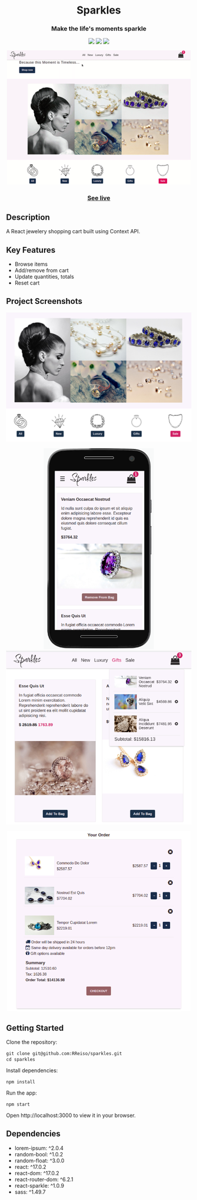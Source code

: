 <h1 align="center">
  Sparkles
</h1>
<h3 align="center">Make the life's moments sparkle</h3>
<p align="center">
  <img src="https://img.shields.io/badge/JavaScript-yellow">
  <img src="https://img.shields.io/badge/react-blue">
  <img src ="https://img.shields.io/badge/SASS-pink">
</p>
<p align="center">
<img src="./public/video/sparkles.gif" width="500"></p>
<h3 align="center"><a  href="https://sparkles-cart.netlify.com/">See live</a></h3>

## Description

A React jewelery shopping cart built using Context API.

## Key Features

- Browse items
- Add/remove from cart
- Update quantities, totals
- Reset cart

## Project Screenshots

<p align="center">
  <img src ="./public/images/home.png" width="700"></p>
 <p align="center">
  <img src="./public/images/mobile.png" width="300">
  <img src="./public/images/dropdown.png" width="600">
  </p>
 <p align="center">
  <img src ="./public/images/order.png" width="500"></p>

## Getting Started

Clone the repository:

```
git clone git@github.com:RReiso/sparkles.git
cd sparkles
```

Install dependencies:

```
npm install
```

Run the app:

```
npm start
```

Open http://localhost:3000 to view it in your browser.

## Dependencies

- lorem-ipsum: ^2.0.4
- random-bool: ^1.0.2
- random-float: ^3.0.0
- react: ^17.0.2
- react-dom: ^17.0.2
- react-router-dom: ^6.2.1
- react-sparkle: ^1.0.9
- sass: ^1.49.7
